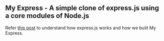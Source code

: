 ## My Express - A simple clone of express.js using a core modules of Node.js

Refer [this post](https://codemafias.com/creating-clone-of-express-js-using-node-js-core-modules) to understand how express.js works and how we built My Express.
